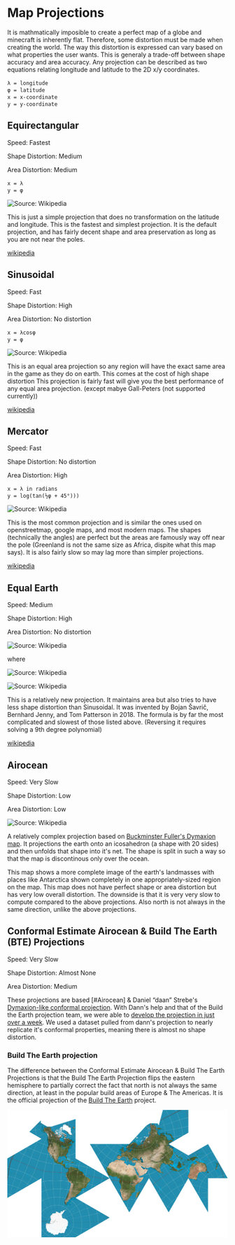 # Map Projections

It is mathmatically imposible to create a perfect map of a globe and minecraft is inherently flat. Therefore, some distortion must be made when creating the world. The way this distortion is expressed can vary based on what properties the user wants. This is generaly a trade-off between shape accuracy and area accuracy. Any projection can be described as two equations relating longitude and latitude to the 2D x/y coordinates.

```
λ = longitude
φ = latitude
x = x-coordinate
y = y-coordinate
```

## Equirectangular
Speed: Fastest

Shape Distortion: Medium

Area Distortion: Medium

```
x = λ
y = φ
```

![Source: Wikipedia](https://upload.wikimedia.org/wikipedia/commons/8/83/Equirectangular_projection_SW.jpg)

This is just a simple projection that does no transformation on the latitude and longitude. This is the fastest and simplest projection. It is the default projection, and has fairly decent shape and area preservation as long as you are not near the poles.

[wikipedia](https://en.wikipedia.org/wiki/Equirectangular_projection)

## Sinusoidal
Speed: Fast

Shape Distortion: High

Area Distortion: No distortion

```
x = λcosφ
y = φ
```

![Source: Wikipedia](https://upload.wikimedia.org/wikipedia/commons/b/b9/Sinusoidal_projection_SW.jpg)

This is an equal area projection so any region will have the exact same area in the game as they do on earth. This comes at the cost of high shape distortion This projection is fairly fast will give you the best performance of any equal area projection. (except mabye Gall-Peters (not supported currently))

[wikipedia](https://en.wikipedia.org/wiki/Sinusoidal_projection)

## Mercator
Speed: Fast

Shape Distortion: No distortion

Area Distortion: High

```
x = λ in radians
y = log(tan(½φ + 45°)))
```

![Source: Wikipedia](https://upload.wikimedia.org/wikipedia/commons/7/73/Mercator_projection_Square.JPG)

This is the most common projection and is similar the ones used on openstreetmap, google maps, and most modern maps. The shapes (technically the angles) are perfect but the areas are famously way off near the pole (Greenland is not the same size as Africa, dispite what this map says). It is also fairly slow so may lag more than simpler projections.

[wikipedia](https://en.wikipedia.org/wiki/Mercator_projection)

## Equal Earth

Speed: Medium

Shape Distortion: High

Area Distortion: No distortion

![Source: Wikipedia](https://wikimedia.org/api/rest_v1/media/math/render/svg/9d39c578b7c78436d1b7a33608ab7436ecc5e9dd)

where

![Source: Wikipedia](https://wikimedia.org/api/rest_v1/media/math/render/svg/e1be68e5b603219a58709c9a42e6995d060969b7)

![Source: Wikipedia](https://upload.wikimedia.org/wikipedia/commons/6/61/Equal_Earth_projection_SW.jpg)

This is a relatively new projection. It maintains area but also tries to have less shape distortion than Sinusoidal. It was invented by Bojan Šavrič, Bernhard Jenny, and Tom Patterson in 2018. The formula is by far the most complicated and slowest of those listed above. (Reversing it requires solving a 9th degree polynomial)

[wikipedia](https://en.wikipedia.org/wiki/Equal_Earth_projection)


## Airocean

Speed: Very Slow

Shape Distortion: Low

Area Distortion: Low

![Source: Wikipedia](https://upload.wikimedia.org/wikipedia/commons/thumb/5/53/Dymaxion_projection.png/1920px-Dymaxion_projection.png)

A relatively complex projection based on [Buckminster Fuller's Dymaxion map](https://en.wikipedia.org/wiki/Dymaxion_map). It projections the earth onto an icosahedron (a shape with 20 sides) and then unfolds that shape into it's net. The shape is split in such a way so that the map is discontinous only over the ocean.

This map shows a more complete image of the earth's landmasses with places like Antarctica shown completely in one appropriately-sized region on the map. This map does not have perfect shape or area distortion but has very low overall distortion. The downside is that it is very very slow to compute compared to the above projections. Also north is not always in the same direction, unlike the above projections.

## Conformal Estimate Airocean & Build The Earth (BTE) Projections 

Speed: Very Slow

Shape Distortion: Almost None

Area Distortion: Medium

These projections are based [#Airocean] & Daniel “daan” Strebe's [Dymaxion-like conformal projection](https://map-projections.net/single-view/dymaxion-like-conformal). With Dann's help and that of the Build the Earth projection team, we were able to [develop the projection in just over a week](https://www.youtube.com/watch?v=0eyyuNvKNzw). We used a dataset pulled from dann's projection to nearly replicate it's conformal properties, meaning there is almost no shape distortion.

### Build The Earth projection
The difference between the Conformal Estimate Airocean & Build The Earth Projections is that the Build The Earth Projection flips the eastern hemisphere to partially correct the fact that north is not always the same direction, at least in the popular build areas of Europe & The Americas. It is the official projection of the [Build The Earth](https://buildtheearth.net/) project.

![BTE projection](Pictures/bteproj.jpg)
